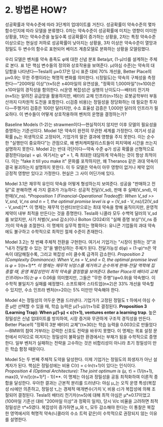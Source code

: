 
# 2. 방법론 HOW?
성공확률과 약속수준에 따라 3단계의 업데이트를 거친다. 성공확률이 약속수준의 몇차 함수인지에 따라 모델을 분류했다. 0차는 약속수준이 성공확률에 미치는 영향이 미미한 상황을, 1차는 약속수준을 높일수록 성공확률이 증가하는 상황을, 2차는 특정 약속수준 이상으로는 현실성 저하로 성공확률이 낮아지는 상황을, 3차 이상은 약속수준이 열망과 정밀도 두 변수의 함수로 표현되어 베이즈 계층모델로 분화하는 상황을 모델링했다. 


우리 모델은 벤처를 약속 충족도 φ에 대한 신념 분포 Beta(μτ, (1-μ)τ)를 설계하는 주체로 본다. 표 1은 핵심 변수들의 정의와 상호작용을 보여준다. μ(야심 수준)는 약속의 대담함을 나타낸다—Tesla의 μ≈0.17은 당시 표준 대비 70% 개선을, Better Place의 μ≈0.9는 무한 주행이라는 혁명적 변화를 의미한다. τ(정밀도)는 약속의 구체성을 측정한다—"200마일 이상"(τ≈5)은 ±40마일의 유연성을, "정확히 1,000마일"(τ≈100)은 ±10마일의 경직성을 함의한다. n(운영 복잡성)은 실행의 난이도다—배터리 전기차(n≈5)는 알려진 공급망을 활용하지만, 배터리 교체 인프라(n>15)는 로봇공학부터 부동산까지 다차원적 도전을 포함한다. c(검증 비용)는 정밀성을 정당화하는 데 필요한 투자다—주행거리 검증은 100만 달러지만, 수소 효율성 검증은 1,000만 달러의 인프라가 필요하다. 이 변수들이 어떻게 상호작용하여 벤처의 운명을 결정하는가?

Baseline Models (1-2)는 strawmen이다—현실적이지 않지만 이후 모델의 필요성을 증명하는 기준선이다. Model 1은 약속이 완전히 무관한 세계를 가정한다. 여기서 성공 확률 p₀는 외생적으로 고정되어, 기업가의 말은 결과에 영향을 주지 못한다. 이는 순수한 "실행만이 중요하다"는 관점으로, 왜 벤처캐피탈리스트들이 피치덱에 시간을 쓰는지 설명하지 못한다. Model 2는 반대 극단이다—약속 수준 φ가 성공 확률을 선형적으로 결정한다(p(φ) = φ). 여기서는 φ* = 1, 즉 최대한 대담하게 약속하는 것이 항상 최적이다. 이는 "fake it till you make it" 문화를 포착하지만, 왜 Theranos 같은 과대 약속이 결국 붕괴하는지 설명하지 못한다. 이 두 모델은 약속이 아무 영향이 없거나 제약 없이 긍정적 영향만 있다고 가정한다. 현실은 그 사이 어딘가에 있다.

Model 3.1은 재무적 유인이 약속을 어떻게 형성하는지 보여준다. 성공을 "판매하고 전달"로 분해하면 세 가지 결과가 가능하다: 성공적 전달(V_sd), 판매 후 실패(V_snd), 미판매(V_ns). *_Proposition 1 (Financial-Operational Tradeoff): When V_sd >> V_snd, V_ns and n = 1, the optimal promise level is φ_ = (V_sd - V_ns)/[2(V_sd - V_snd)]**. 이 명제는 재무적 인센티브만으로는 최대 약속을 향해 움직이지만, 운영적 제약이 내부 최적을 만든다는 것을 증명한다. Tesla와 니콜라 모두 수백억 달러의 V_sd를 보았지만, 사기 처벌(V_snd 감소)이나 Bolton (2024)의 "실패 증명 보상"(V_ns 증가)이 약속을 조절한다. 이 명제의 실무적 함의는 명확하다: 유니콘 기업들의 과대 약속에도 불구하고 수학적으로 최적인 절제 수준이 존재한다.

Model 3.2는 첫 번째 주체적 전환을 구현한다. 여기서 기업가는 "시장이 원하는 것"과 "내가 전달할 수 있는 것"을 밸런싱하는 주체가 된다. 전달가능성 d(φ) = (1-φ)^n은 약속이 대담해질수록, 그리고 복잡성 n이 클수록 급격히 감소한다. __Proposition 2 (Complexity Dominance): When V_ns = V_snd = 0, the optimal promise level is φ_ = 1/(n+1)**. 이 명제는 재무적 뉘앙스를 제거하고 순수하게 판매-전달 역학에 집중할 때, 운영 복잡성만이 최적 약속을 결정함을 보여준다. Better Place의 배터리 교체 인프라(n>15)는 φ_ < 0.06을 의미했지만, 그들은 "무한 주행"(φ≈0.9)을 약속했다. 이 수학적 불일치가 실패를 예정했다. 소프트웨어 스타트업(n≈2)은 33% 개선을 약속할 수 있지만, 수소 인프라 벤처(n>20)는 5% 미만만 약속해야 한다.

Model 4는 정밀성의 어두운 면을 드러낸다. 기업가가 고정된 정밀도 τ 하에서 야심 수준 μ만 선택할 수 있을 때, 학습 능력은 μ(1-μ)/(τ+1)로 결정된다. **Proposition 3 (Learning Trap): When μ(1-μ) < ε(τ+1), ventures enter a learning trap**. 높은 정밀성은 신념 업데이트를 방지하여, 시장 증거와 무관하게 구조적 경직성을 만든다. Better Place의 "정확히 3분 배터리 교체"(τ≈30)는 학습 능력을 0.003으로 만들었다—BMW의 참여 거부라는 강력한 신호도 전략을 바꾸지 못했다. 이 명제는 목표 설정 문헌에서 미덕으로 여겨지는 정밀성이 불확실한 환경에서는 부채가 됨을 수학적으로 증명한다. 일부 벤처가 실패하는 전략을 고수하는 것은 비합리성이 아니라 초기 정밀성이 만든 학습 함정 때문이다.

Model 5는 두 번째 주체적 도약을 달성한다. 이제 기업가는 정밀도의 희생자가 아닌 설계자가 된다. 핵심은 정밀성에는 비용 C(τ) = c·ln(τ+1)이 있다는 인식이다. __Proposition 4 (Optimal Architecture): The joint optimum is (μ_, τ_) = (1/(n+1), max{0, V·n/[c(n+1)²] - 1})**. 이 명제는 야심과 정밀성을 공동 최적화하여 이론적 종합을 달성한다. 우아한 결과는 근본적 분리를 드러낸다: 야심 μ_는 오직 운영 특성(복잡성 n)에만 의존하고, 정밀성 τ_는 경제적 매개변수(가치 V, 비용 c)가 복잡성에 의해 조절되어 결정된다. Tesla의 배터리 전기차(n≈5)에 대해 최적 야심은 μ*≈0.17이었고(100마일 기준선 대비 "200마일 이상"과 정확히 일치), 당시 V/c 비율을 고려하면 최적 정밀성은 τ*≈5였다. 복잡성이 증가하면 μ_와 τ_ 모두 감소해야 한다는 이 통찰은 복잡한 영역에서의 혁명적 약속(니콜라의 수소 트럭 같은)이 수학적으로 권장되지 않는 이유를 설명한다.
